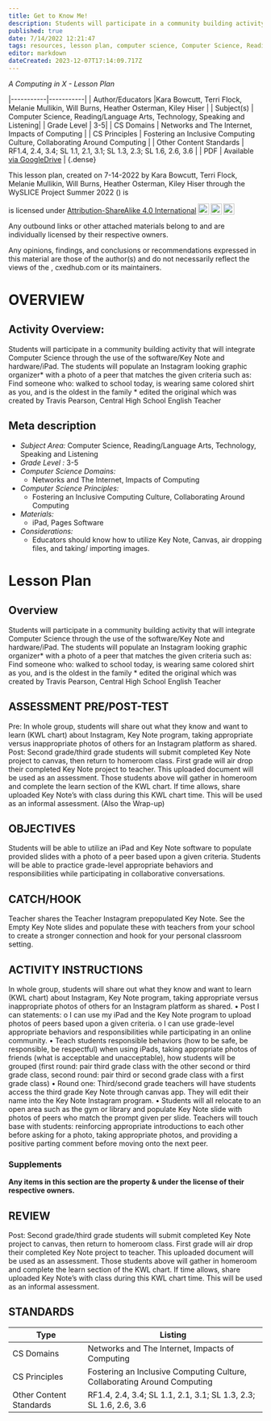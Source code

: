 ```yaml
---
title: Get to Know Me!
description: Students will participate in a community building activity that will integrate Computer Science through the use of the software/Key Note and hardware/iPad. The students will populate an Instagram looking graphic organizer* with a photo of a peer that matches the given criteria such as: Find someone who: walked to school today, is wearing same colored shirt as you, and is the oldest in the family * edited the original which was created by Travis Pearson, Central High School English Teacher
published: true
date: 7/14/2022 12:21:47
tags: resources, lesson plan, computer science, Computer Science, Reading/Language Arts, Technology, Speaking and Listening 
editor: markdown
dateCreated: 2023-12-07T17:14:09.717Z
---
```

*A Computing in X - Lesson Plan*

|-----------|-----------|
| Author/Educators |Kara Bowcutt, Terri Flock, Melanie Mullikin, Will Burns, Heather Osterman, Kiley Hiser |
| Subject(s) | Computer Science, Reading/Language Arts, Technology, Speaking and Listening|
| Grade Level | 3-5|
| CS Domains | Networks and The Internet, Impacts of Computing |
| CS Principles | Fostering an Inclusive Computing Culture, Collaborating Around Computing |
| Other Content Standards | RF1.4, 2.4, 3.4; SL 1.1, 2.1, 3.1; SL 1.3, 2.3; SL 1.6, 2.6, 3.6 | 
| PDF | Available [via GoogleDrive]() |
{.dense}






This lesson plan, created on 7-14-2022 by Kara Bowcutt, Terri Flock, Melanie Mullikin, Will Burns, Heather Osterman, Kiley Hiser through the  WySLICE Project Summer 2022 () is  <p xmlns:cc="http://creativecommons.org/ns#" >  is licensed under <a href="http://creativecommons.org/licenses/by-sa/4.0/?ref=chooser-v1" target="_blank" rel="license noopener noreferrer" style="display:inline-block;">Attribution-ShareAlike 4.0 International<img style="height:22px!important;margin-left:3px;vertical-align:text-bottom;" src="https://mirrors.creativecommons.org/presskit/icons/cc.svg?ref=chooser-v1"><img style="height:22px!important;margin-left:3px;vertical-align:text-bottom;" src="https://mirrors.creativecommons.org/presskit/icons/by.svg?ref=chooser-v1"><img style="height:22px!important;margin-left:3px;vertical-align:text-bottom;" src="https://mirrors.creativecommons.org/presskit/icons/sa.svg?ref=chooser-v1"></a></p>


Any outbound links or other attached materials belong to and are individually licensed by their respective owners. 


Any opinions, findings, and conclusions or recommendations expressed in this material are those of the author(s) and do not necessarily reflect the views of the , cxedhub.com or its maintainers.


# OVERVIEW
## Activity Overview:  
Students will participate in a community building activity that will integrate Computer Science through the use of the software/Key Note and hardware/iPad. The students will populate an Instagram looking graphic organizer* with a photo of a peer that matches the given criteria such as: Find someone who: walked to school today, is wearing same colored shirt as you, and is the oldest in the family * edited the original which was created by Travis Pearson, Central High School English Teacher
## Meta description
+ *Subject Area:* Computer Science, Reading/Language Arts, Technology, Speaking and Listening 
+ *Grade Level :* 3-5 
+ *Computer Science Domains:*
   + Networks and The Internet, Impacts of Computing
+ *Computer Science Principles:*
   + Fostering an Inclusive Computing Culture, Collaborating Around Computing
+ *Materials:* 
   + iPad, Pages Software
+ *Considerations:*
   + Educators should know how to utilize Key Note, Canvas, air dropping files, and taking/ importing images.


# Lesson Plan
## Overview
Students will participate in a community building activity that will integrate Computer Science through the use of the software/Key Note and hardware/iPad. The students will populate an Instagram looking graphic organizer* with a photo of a peer that matches the given criteria such as: Find someone who: walked to school today, is wearing same colored shirt as you, and is the oldest in the family * edited the original which was created by Travis Pearson, Central High School English Teacher
## ASSESSMENT PRE/POST-TEST
Pre: In whole group, students will share out what they know and want to learn (KWL chart) about Instagram, Key Note program, taking appropriate versus inappropriate photos of others for an Instagram platform as shared. Post: Second grade/third grade students will submit completed Key Note project to canvas, then return to homeroom class. First grade will air drop their completed Key Note project to teacher. This uploaded document will be used as an assessment. Those students above will gather in homeroom and complete the learn section of the KWL chart. If time allows, share uploaded Key Note’s with class during this KWL chart time. This will be used as an informal assessment. (Also the Wrap-up)
## OBJECTIVES
Students will be able to utilize an iPad and Key Note software to populate provided slides with a photo of a peer based upon a given criteria. Students will be able to practice grade-level appropriate behaviors and responsibilities while participating in collaborative conversations.


## CATCH/HOOK
Teacher shares the Teacher Instagram prepopulated Key Note. See the Empty Key Note slides and populate these with teachers from your school to create a stronger connection and hook for your personal classroom setting.


## ACTIVITY INSTRUCTIONS
In whole group, students will share out what they know and want to learn (KWL chart) about Instagram, Key Note program, taking appropriate versus inappropriate photos of others for an Instagram platform as shared. • Post I can statements: o I can use my iPad and the Key Note program to upload photos of peers based upon a given criteria. o I can use grade-level appropriate behaviors and responsibilities while participating in an online community. • Teach students responsible behaviors (how to be safe, be responsible, be respectful) when using iPads, taking appropriate photos of friends (what is acceptable and unacceptable), how students will be grouped (first round: pair third grade class with the other second or third grade class, second round: pair third or second grade class with a first grade class) • Round one: Third/second grade teachers will have students access the third grade Key Note through canvas app. They will edit their name into the Key Note Instagram program. • Students will all relocate to an open area such as the gym or library and populate Key Note slide with photos of peers who match the prompt given per slide. Teachers will touch base with students: reinforcing appropriate introductions to each other before asking for a photo, taking appropriate photos, and providing a positive parting comment before moving onto the next peer.


### Supplements
**Any items in this section are the property & under the license of their respective owners.**






## REVIEW
Post: Second grade/third grade students will submit completed Key Note project to canvas, then return to homeroom class. First grade will air drop their completed Key Note project to teacher. This uploaded document will be used as an assessment. Those students above will gather in homeroom and complete the learn section of the KWL chart. If time allows, share uploaded Key Note’s with class during this KWL chart time. This will be used as an informal assessment.
## STANDARDS        
| Type | Listing | 
|-----------|-----------|
| CS Domains  | Networks and The Internet, Impacts of Computing|
| CS Principles   | Fostering an Inclusive Computing Culture, Collaborating Around Computing|
| Other Content Standards | RF1.4, 2.4, 3.4; SL 1.1, 2.1, 3.1; SL 1.3, 2.3; SL 1.6, 2.6, 3.6  |
